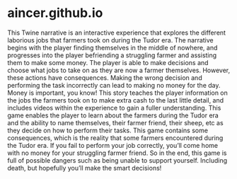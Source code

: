# aincer.github.io
This Twine narrative is an interactive experience that explores the different laborious jobs that farmers took on during the Tudor era. The narrative begins with the player finding themselves in the middle of nowhere, and progresses into the player befriending a struggling farmer and assisting them to make some money. The player is able to make decisions and choose what jobs to take on as they are now a farmer themselves. However, these actions have consequences. Making the wrong decision and performing the task incorrectly can lead to making no money for the day. Money is important, you know! This story teaches the player information on the jobs the farmers took on to make extra cash to the last little detail, and includes videos within the experience to gain a fuller understanding. This game enables the player to learn about the farmers during the Tudor era and the ability to name themselves, their farmer friend, their sheep, etc as they decide on how to perform their tasks. This game contains some consequences, which is the reality that some farmers encountered during the Tudor era. If you fail to perform your job correctly, you’ll come home with no money for your struggling farmer friend. So in the end, this game is full of possible dangers such as being unable to support yourself. Including death, but hopefully you’ll make the smart decisions!
